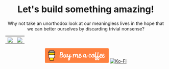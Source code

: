<h1 align="center">Let's build something amazing!</h1>

<p align="center">Why not take an unorthodox look at our meaningless lives in the hope that we can better ourselves by discarding trivial nonsense?</p>

<table>
 <tr>
    <td>
<img align="center" height="200px" src="https://github-readme-stats.vercel.app/api?username=impshum&show_icons=true&theme=dark&hide=prs"/>
    </td>
    <td>
<img align="center" height="200px" src="https://github-readme-stats.vercel.app/api/top-langs/?username=impshum&theme=dark&langs_count=100&layout=compact"/>
    </td>
 </tr>
</table>

<p align="center">
<a class="coffee" href="https://www.buymeacoffee.com/impshum" target="_blank"><img width="200px" src="coffee.png" alt="Buy Me A Coffee"></a>
<a class="coffee" href="https://ko-fi.com/impshum" target="_blank"><img width="200px" src="https://storage.ko-fi.com/cdn/brandasset/kofi_button_stroke.png" alt="Ko-Fi"></a>
</p>
